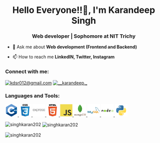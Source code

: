 

<!--
**singhkaran202/singhkaran202** is a ✨ _special_ ✨ repository because its `README.md` (this file) appears on your GitHub profile.

Here are some ideas to get you started:

- 🔭 I’m currently working on Web development
- 🌱 I’m currently learning React 
- 👯 I’m looking to collaborate on ...
- 🤔 I’m looking for help with ...
- 💬 Ask me about ...
- 📫 How to reach me: ...
- 😄 Pronouns: ...
- ⚡ Fun fact: ...
-->


<h1 align="center">Hello Everyone!!👋, I'm Karandeep Singh</h1>

<h3 align="center">Web developer | Sophomore at NIT Trichy</h3>

<!--<p align="left"> <img src="https://komarev.com/ghpvc/?username=singhkaran202&label=Profile%20views&color=0e75b6&style=flat" alt="singhkaran202" /> </p> -->

<!-- <p align="left"> <a href="https://github.com/ryo-ma/github-profile-trophy"><img src="https://github-profile-trophy.vercel.app/?username=singhkaran202" alt="singhkaran202" /></a> </p> -->

<!-- <p align="left"> <a href="https://twitter.com/karandeep202" target="blank"><img src="https://img.shields.io/twitter/follow/karandeep202?logo=twitter&style=for-the-badge" alt="karandeep202" /></a> </p> -->

<!-- - 🌱 I’m currently learning **React JS**-->

- 💬 Ask me about **Web development (Frontend and Backend)**

- 📫 How to reach me **LinkedIN, Twitter, Instagram**

<h3 align="left">Connect with me:</h3>
<p align="left"> 
<a href="https://www.linkedin.com/in/karandeep-singh-nitt" target="blank"><img align="center" src="https://raw.githubusercontent.com/rahuldkjain/github-profile-readme-generator/master/src/images/icons/Social/linked-in-alt.svg" alt="kdsr012@gmail.com" height="30" width="40" /></a>
<!-- <a href="https://twitter.com/karandeep202" target="blank"><img align="center" src="https://raw.githubusercontent.com/rahuldkjain/github-profile-readme-generator/master/src/images/icons/Social/twitter.svg" alt="karandeep202" height="30" width="40" /></a> -->
<a href="https://instagram.com/__karandeep._" target="blank"><img align="center" src="https://raw.githubusercontent.com/rahuldkjain/github-profile-readme-generator/master/src/images/icons/Social/instagram.svg" alt="__karandeep._" height="30" width="40" /></a>
<!-- <a href="https://discord.gg/__kaRAN_" target="blank"><img align="center" src="https://raw.githubusercontent.com/rahuldkjain/github-profile-readme-generator/master/src/images/icons/Social/discord.svg" alt="__kaRAN_" height="30" width="40" /></a>-->
</p>

<h3 align="left">Languages and Tools:</h3>
<p align="left"> <a href="https://www.w3schools.com/cpp/" target="_blank" rel="noreferrer"> <img src="https://raw.githubusercontent.com/devicons/devicon/master/icons/cplusplus/cplusplus-original.svg" alt="cplusplus" width="40" height="40"/> </a> <a href="https://www.w3schools.com/css/" target="_blank" rel="noreferrer"> <img src="https://raw.githubusercontent.com/devicons/devicon/master/icons/css3/css3-original-wordmark.svg" alt="css3" width="40" height="40"/> </a> <a href="https://expressjs.com" target="_blank" rel="noreferrer"> <img src="https://raw.githubusercontent.com/devicons/devicon/master/icons/express/express-original-wordmark.svg" alt="express" width="40" height="40"/> </a> <a href="https://www.w3.org/html/" target="_blank" rel="noreferrer"> <img src="https://raw.githubusercontent.com/devicons/devicon/master/icons/html5/html5-original-wordmark.svg" alt="html5" width="40" height="40"/> </a> <a href="https://developer.mozilla.org/en-US/docs/Web/JavaScript" target="_blank" rel="noreferrer"> <img src="https://raw.githubusercontent.com/devicons/devicon/master/icons/javascript/javascript-original.svg" alt="javascript" width="40" height="40"/> </a> <a href="https://www.mongodb.com/" target="_blank" rel="noreferrer"> <img src="https://raw.githubusercontent.com/devicons/devicon/master/icons/mongodb/mongodb-original-wordmark.svg" alt="mongodb" width="40" height="40"/> </a> <a href="https://www.mysql.com/" target="_blank" rel="noreferrer"> <img src="https://raw.githubusercontent.com/devicons/devicon/master/icons/mysql/mysql-original-wordmark.svg" alt="mysql" width="40" height="40"/> </a> <a href="https://nodejs.org" target="_blank" rel="noreferrer"> <img src="https://raw.githubusercontent.com/devicons/devicon/master/icons/nodejs/nodejs-original-wordmark.svg" alt="nodejs" width="40" height="40"/> </a> <a href="https://www.python.org" target="_blank" rel="noreferrer"> <img src="https://raw.githubusercontent.com/devicons/devicon/master/icons/python/python-original.svg" alt="python" width="40" height="40"/> </a> </p>

<p><img align="left" src="https://github-readme-stats.vercel.app/api/top-langs?username=singhkaran202&show_icons=true&locale=en&layout=compact" alt="singhkaran202" /></p>

<p>&nbsp;<img align="center" src="https://github-readme-stats.vercel.app/api?username=singhkaran202&show_icons=true&locale=en" alt="singhkaran202" /></p>

<p><img align="center" src="https://github-readme-streak-stats.herokuapp.com/?user=singhkaran202&" alt="singhkaran202" /></p>
